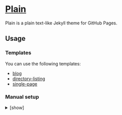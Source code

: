 # [Plain](https://jekyll-theme-plain.github.io/blog/)

Plain is a plain text-like Jekyll theme for GitHub Pages.

## Usage

### Templates

You can use the following templates:

* [blog](https://github.com/jekyll-theme-plain/blog)
* [directory-listing](https://github.com/jekyll-theme-plain/directory-listing)
* [single-page](https://github.com/jekyll-theme-plain/single-page)

### Manual setup

<details>
<summary>[show]</summary>

To set up manually, add the following to your `_config.yml`:

    remote_theme: jekyll-theme-plain/jekyll-theme-plain

See the template's [_config.yml](https://github.com/jekyll-theme-plain/blog/blob/main/_config.yml) for options.

## Layouts

You can override the layout by creating a file of the same name in the `_layouts` directory.

* [default](_layouts/default.html)
* [post](_layouts/post.html)

Layouts and style sheets are not applied automatically.  For posts, you may want to use the following [front matter defaults](https://jekyllrb.com/docs/configuration/front-matter-defaults/) in the `_config.yml`:

    # Front matter defaults for posts
    defaults:
      - scope:
          path: ""
          type: posts
        values:
          layout: post
          stylesheets:
            # - default.css # site-wide style sheet (if any)
            - post.css
          title: "" # If an empty string is specified, the URL is set as the title.

Optionally, [front matter](https://jekyllrb.com/docs/front-matter/) can also be customized at each post.

## Includes

You can override the include by creating a file of the same name in the `_includes` directory.

* [custom-head.html](_includes/custom-head.html) - additional tags to the `<head>`
* [post.css](_includes/post.css) - style sheet for posts (must be specified manually as above)

<!-- -->

* [directory-listing.html](_includes/directory-listing.html)
* [page-listing.html](_includes/page-listing.html)
* [post-listing.html](_includes/post-listing.html)

You can place a post listing on any page by writing `{%- include post-listing.html -%}`, and so forth.

</details>
